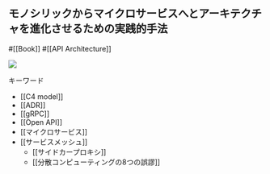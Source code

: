 ## モノシリックからマイクロサービスへとアーキテクチャを進化させるための実践的手法

#[[Book]] #[[API Architecture]]

![](https://m.media-amazon.com/images/I/41vC+fyZq6L._SX342_SY445_.jpg)

キーワード

- [[C4 model]]
- [[ADR]] 
- [[gRPC]]
- [[Open API]]
- [[マイクロサービス]]
- [[サービスメッシュ]]
  - [[サイドカープロキシ]]
  - [[分散コンピューティングの8つの誤謬]]